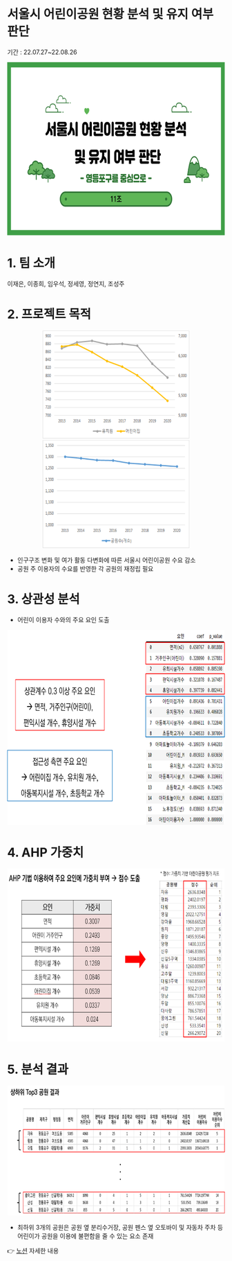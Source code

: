 # 서울시 어린이공원 현황 분석 및 유지 여부 판단
기간 : 22.07.27~22.08.26

<p align="center">
<img src = "assets/image1.png" width="700" height="400">
</p>

# 1. 팀 소개

이재은, 이종희, 임우석, 정세영, 정연지, 조성주

# 2. 프로젝트 목적

<p align="center">
<img src = "assets/image2.png" width="340" height="250">
<img src = "assets/image3.png" width="340" height="250">
</p>

- 인구구조 변화 및 여가 활동 다변화에 따른 서울시 어린이공원 수요 감소
- 공원 주 이용자의 수요를 반영한 각 공원의 재정립 필요

# 3. 상관성 분석

- 어린이 이용자 수와의 주요 요인 도출
<p align="center">
<img src = "assets/image4.png" width="700" height="450">
</p>

# 4. AHP 가중치
<p align="center">
<img src = "assets/image5.png" width="650" height="400">
</p>

# 5. 분석 결과
<p align="center">
<img src = "assets/image6.png" width="700" height="300">
</p>

- 최하위 3개의 공원은 공원 옆 분리수거장, 공원 펜스 옆 오토바이 및 자동차 주차 등 어린이가 공원을 이용에 불편함을 줄 수 있는 요소 존재

:point_right: [노션](https://www.notion.so/798a8b2e44d74521960405717bfd85d1?pvs=4) 자세한 내용
